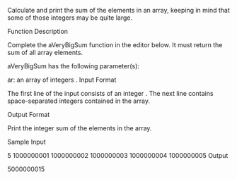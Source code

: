 Calculate and print the sum of the elements in an array, keeping in mind that some of those integers may be quite large.

Function Description

Complete the aVeryBigSum function in the editor below. It must return the sum of all array elements.

aVeryBigSum has the following parameter(s):

ar: an array of integers .
Input Format

The first line of the input consists of an integer . 
The next line contains  space-separated integers contained in the array.

Output Format

Print the integer sum of the elements in the array. 
 

Sample Input

5
1000000001 1000000002 1000000003 1000000004 1000000005
Output

5000000015
